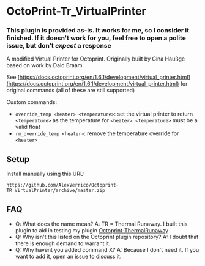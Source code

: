 # OctoPrint-Tr_VirtualPrinter

### This plugin is provided as-is. It works for me, so I consider it finished. If it doesn't work for you, feel free to open a polite issue, but don't _expect_ a response

A modified Virtual Printer for Octoprint.
Originally built by Gina Häußge based on work by Daid Braam.

See [https://docs.octoprint.org/en/1.6.1/development/virtual_printer.html](https://docs.octoprint.org/en/1.6.1/development/virtual_printer.html) for original commands (all of these are still supported)

Custom commands:

- `override_temp <heater> <temperature>`: set the virtual printer to return `<temperature>` as the temperature for `<heater>`. `<temperature>` must be a valid float
- `rm_override_temp <heater>`: remove the temperature override for `<heater>`

## Setup

Install manually using this URL:

    https://github.com/AlexVerrico/Octoprint-TR_VirtualPrinter/archive/master.zip

## FAQ
- Q: What does the name mean? A: TR = Thermal Runaway. I built this plugin to aid in testing my plugin [Octoprint-ThermalRunaway](https://github.com/AlexVerrico/Octoprint-ThermalRunaway)
- Q: Why isn't this listed on the Octoprint plugin repository? A: I doubt that there is enough demand to warrant it.
- Q: Why havent you added command X? A: Because I don't need it. If you want to add it, open an issue to discuss it.
